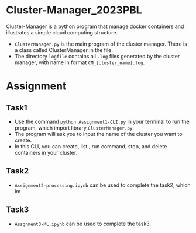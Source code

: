 # Cluster-Manager_2023PBL

Cluster-Manager is a python program that manage docker containers and illustrates a simple cloud computing structure.

-   `ClusterManager.py` is the main program of the cluster manager. There is a class called ClusterManager in the file.
-   The directory `logfile` contains all `.log` files generated by the cluster manager, with name in format `CM_{cluster_name}.log`.

# Assignment

## Task1

-   Use the command  `python Assignment1-CLI.py` in your terminal to run the program, which import library `ClusterManager.py`.
-   The program will ask you to input the name of the cluster you want to create.
-   In this CLI, you can create, list , run command, stop, and delete containers in your cluster.

## Task2

-   `Assignment2-processing.ipynb` can be used to complete the task2, which im


## Task3

-   `Assgnment3-ML.ipynb` can be used to complete the task3.






